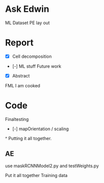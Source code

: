 # Ask Edwin

ML Dataset
PE lay out

# Report

- [x] Cell decomposition
- [-] ML stuff
Future work
- [x] Abstract

FML
I am cooked

# Code

Finaltesting

- [-] mapOrientation / scaling

^ Putting it all together.

## AE
use maskRCNNModel2.py and testWeights.py
 

Put it all together
Training data
